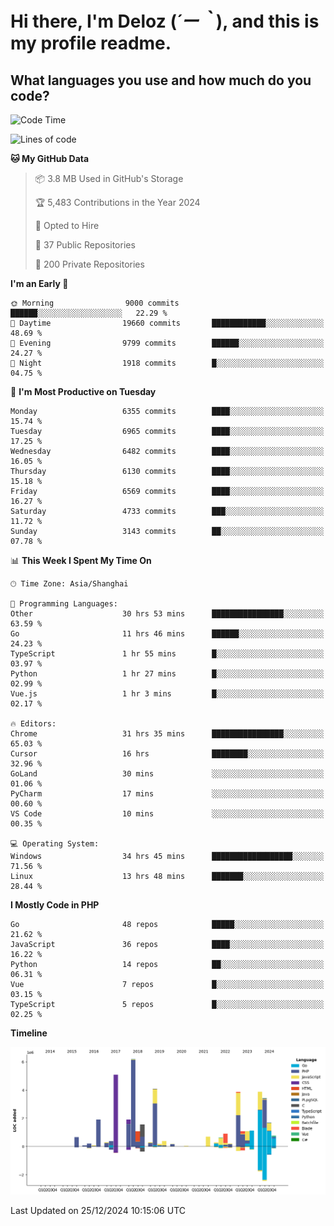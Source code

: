 # **Hi there, I'm Deloz (*´ー｀*), and this is my profile readme.**

## **What languages you use and how much do you code?**

<!--START_SECTION:waka-->
![Code Time](http://img.shields.io/badge/Code%20Time-5%2C355%20hrs-blue)

![Lines of code](https://img.shields.io/badge/From%20Hello%20World%20I%27ve%20Written-44.0%20million%20lines%20of%20code-blue)

**🐱 My GitHub Data** 

> 📦 3.8 MB Used in GitHub's Storage 
 > 
> 🏆 5,483 Contributions in the Year 2024
 > 
> 💼 Opted to Hire
 > 
> 📜 37 Public Repositories 
 > 
> 🔑 200 Private Repositories 
 > 
**I'm an Early 🐤** 

```text
🌞 Morning                9000 commits        ██████░░░░░░░░░░░░░░░░░░░   22.29 % 
🌆 Daytime                19660 commits       ████████████░░░░░░░░░░░░░   48.69 % 
🌃 Evening                9799 commits        ██████░░░░░░░░░░░░░░░░░░░   24.27 % 
🌙 Night                  1918 commits        █░░░░░░░░░░░░░░░░░░░░░░░░   04.75 % 
```
📅 **I'm Most Productive on Tuesday** 

```text
Monday                   6355 commits        ████░░░░░░░░░░░░░░░░░░░░░   15.74 % 
Tuesday                  6965 commits        ████░░░░░░░░░░░░░░░░░░░░░   17.25 % 
Wednesday                6482 commits        ████░░░░░░░░░░░░░░░░░░░░░   16.05 % 
Thursday                 6130 commits        ████░░░░░░░░░░░░░░░░░░░░░   15.18 % 
Friday                   6569 commits        ████░░░░░░░░░░░░░░░░░░░░░   16.27 % 
Saturday                 4733 commits        ███░░░░░░░░░░░░░░░░░░░░░░   11.72 % 
Sunday                   3143 commits        ██░░░░░░░░░░░░░░░░░░░░░░░   07.78 % 
```


📊 **This Week I Spent My Time On** 

```text
🕑︎ Time Zone: Asia/Shanghai

💬 Programming Languages: 
Other                    30 hrs 53 mins      ████████████████░░░░░░░░░   63.59 % 
Go                       11 hrs 46 mins      ██████░░░░░░░░░░░░░░░░░░░   24.23 % 
TypeScript               1 hr 55 mins        █░░░░░░░░░░░░░░░░░░░░░░░░   03.97 % 
Python                   1 hr 27 mins        █░░░░░░░░░░░░░░░░░░░░░░░░   02.99 % 
Vue.js                   1 hr 3 mins         █░░░░░░░░░░░░░░░░░░░░░░░░   02.17 % 

🔥 Editors: 
Chrome                   31 hrs 35 mins      ████████████████░░░░░░░░░   65.03 % 
Cursor                   16 hrs              ████████░░░░░░░░░░░░░░░░░   32.96 % 
GoLand                   30 mins             ░░░░░░░░░░░░░░░░░░░░░░░░░   01.06 % 
PyCharm                  17 mins             ░░░░░░░░░░░░░░░░░░░░░░░░░   00.60 % 
VS Code                  10 mins             ░░░░░░░░░░░░░░░░░░░░░░░░░   00.35 % 

💻 Operating System: 
Windows                  34 hrs 45 mins      ██████████████████░░░░░░░   71.56 % 
Linux                    13 hrs 48 mins      ███████░░░░░░░░░░░░░░░░░░   28.44 % 
```

**I Mostly Code in PHP** 

```text
Go                       48 repos            █████░░░░░░░░░░░░░░░░░░░░   21.62 % 
JavaScript               36 repos            ████░░░░░░░░░░░░░░░░░░░░░   16.22 % 
Python                   14 repos            ██░░░░░░░░░░░░░░░░░░░░░░░   06.31 % 
Vue                      7 repos             █░░░░░░░░░░░░░░░░░░░░░░░░   03.15 % 
TypeScript               5 repos             █░░░░░░░░░░░░░░░░░░░░░░░░   02.25 % 
```



**Timeline**

![Lines of Code chart](https://raw.githubusercontent.com/deloz/deloz/main/assets/bar_graph.png)


 Last Updated on 25/12/2024 10:15:06 UTC
<!--END_SECTION:waka-->
